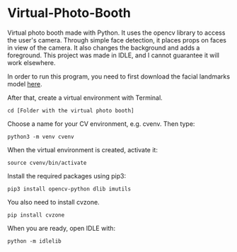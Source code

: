 # Virtual-Photo-Booth
Virtual photo booth made with Python. It uses the opencv library to access the user's camera. Through simple face detection, it places props on faces in view of the camera. It also changes the background and adds a foreground. This project was made in IDLE, and I cannot guarantee it will work elsewhere.

In order to run this program, you need to first download the facial landmarks model [here](https://github.com/italojs/facial-landmarks-recognition).

After that, create a virtual environment with Terminal.
```
cd [Folder with the virtual photo booth]
```
Choose a name for your CV environment, e.g. cvenv. Then type:
```
python3 -m venv cvenv
```
When the virtual environment is created, activate it: 
```
source cvenv/bin/activate
```
Install the required packages using pip3:
```
pip3 install opencv-python dlib imutils
```
You also need to install cvzone.
```
pip install cvzone
```
When you are ready, open IDLE with:
```
python -m idlelib
```


